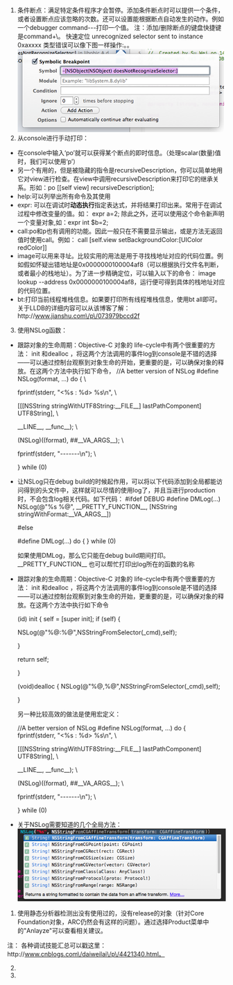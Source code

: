 1. 条件断点：满足特定条件程序才会暂停。添加条件断点时可以提供一个条件，或者设置断点应该忽略的次数。还可以设置能根据断点自动发生的动作。例如一个debugger command---打印一个值。 注：添加\/删除断点的键盘快捷键是command+\。
  快速定位 unrecognized selector sent to instance 0xaxxxx 类型错误可以像下图一样操作:。。![](/assets/130939358233695.png)
2. 从console进行手动打印：

  * 在console中输入‘po’就可以获得某个断点的即时信息。（处理scalar\(数量\)值时，我们可以使用‘p’）
  * 另一个有用的，但是被隐藏的指令是recursiveDescription，你可以简单地用它对view进行检查。在view中调用recursiveDescription来打印它的继承关系。形如：po \[\[self view\] recursiveDescription\];
  * help:可以列举出所有命令及其使用
  * expr: 可以在调试时**动态执行**指定表达式，并将结果打印出来。常用于在调试过程中修改变量的值。如： expr a=2; 除此之外，还可以使用这个命令新声明一个变量对象,如：expr int $b=2;
  * call:po和p也有调用的功能。因此一般只在不需要显示输出，或是方法无返回值时使用call。例如： call \[self.view setBackgroundColor:\[UIColor redColor\]\]
  * image可以用来寻址。比较实用的用法是用于寻找栈地址对应的代码位置。例如假如怀疑出错地址是0x0000000100004af8（可以根据执行文件名判断，或者最小的栈地址）。为了进一步精确定位，可以输入以下的命令： image lookup --address 0x0000000100004af8，运行便可得到具体的栈地址对应的代码位置。
  * bt:打印当前线程堆栈信息。如果要打印所有线程堆栈信息，使用bt all即可。
    关于LLDB的详细内容可以从该博客了解：http:\/\/www.jianshu.com\/p\/073979bccd2f 

3. 使用NSLog函数：

  * 跟踪对象的生命周期：Objective-C 对象的 life-cycle中有两个很重要的方法： init 和dealloc ，将这两个方法调用的事件log到console是不错的选择——可以通过控制台观察到对象生命的开始，更重要的是，可以确保对象的释放。在这两个方法中执行如下命令，  \/\/A better version of NSLog 
    \#define NSLog\(format, ...\) do { \

    fprintf\(stderr, "&lt;%s : %d&gt; %s\n", \

    \[\[\[NSString stringWithUTF8String:\_\_FILE\_\_\] lastPathComponent\] UTF8String\], \

    \_\_LINE\_\_, \_\_func\_\_\); \

    \(NSLog\)\(\(format\), \#\#\_\_VA\_ARGS\_\_\); \

    fprintf\(stderr, "-------\n"\); \

    } while \(0\)

  * 让NSLog只在debug build的时候起作用，可以将以下代码添加到全局都能访问得到的头文件中，这样就可以尽情的使用log了，并且当进行production时，不会包含log相关代码。如下代码：
    \#ifdef DEBUG
    \#define DMLog\(...\) NSLog\(@"%s %@", \_\_PRETTY\_FUNCTION\_\_, \[NSString stringWithFormat:\_\_VA\_ARGS\_\_\]\)

    \#else

    \#define DMLog\(...\) do { } while \(0\)

    如果使用DMLog，那么它只能在debug build期间打印。\_\_PRETTY\_FUNCTION\_\_ 也可以帮忙打印出log所在的函数的名称

  * 跟踪对象的生命周期：Objective-C 对象的 life-cycle中有两个很重要的方法： init 和dealloc ，将这两个方法调用的事件log到console是不错的选择——可以通过控制台观察到对象生命的开始，更重要的是，可以确保对象的释放。在这两个方法中执行如下命令

    \(id\) init { self = \[super init\]; if \(self\) {

    NSLog\(@"%@:%@",NSStringFromSelector\(\_cmd\),self\);

    }

    return self;

    }

    \(void\)dealloc { NSLog\(@"%@,%@",NSStringFromSelector\(\_cmd\),self\);

    }

    另一种比较高效的做法是使用宏定义：

    \/\/A better version of NSLog \#define NSLog\(format, ...\) do { \
    fprintf\(stderr, "&lt;%s : %d&gt; %s\n", \

    \[\[\[NSString stringWithUTF8String:\_\_FILE\_\_\] lastPathComponent\] UTF8String\], \

    \_\_LINE\_\_, \_\_func\_\_\); \

    \(NSLog\)\(\(format\), \#\#\_\_VA\_ARGS\_\_\); \

    fprintf\(stderr, "-------\n"\); \

    } while \(0\)

  * 关于NSLog需要知道的几个全局方法： ![](/assets/130940288541326.png)



1. 使用静态分析器检测出没有使用过的，没有release的对象（针对Core Foundation对象，ARC仍然会有这样的问题）。通过选择Product菜单中的"Anlayze"可以查看相关建议。

  注： 各种调试技能汇总可以戳这里： http:\/\/www.cnblogs.com\/daiweilai\/p\/4421340.html。

2. 
3. 

